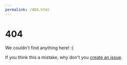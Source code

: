 ```yaml
---
permalink: /404.html
---
```


# 404

We couldn't find anything here! :(

If you think this a mistake, why don't you [create an issue](https://github.com/rjkilpatrick/rjkilpatrick.github.io/issues/new).

